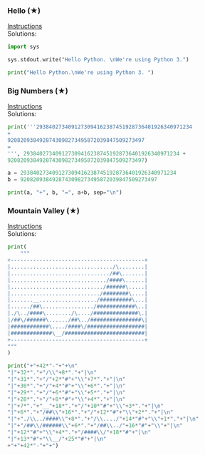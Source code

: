 ### ​Hello (​★)

[Instructions](https://2190101.nattee.net/problems/1079/get_statement/00_Intro_01.pdf)\
Solutions:

```python
import sys 

sys.stdout.write("Hello Python. \nWe're using Python 3.")
```

```python
print("Hello Python.\nWe're using Python 3. ")
```

### ​Big ​Numbers (​★)

[Instructions](https://2190101.nattee.net/problems/1080/get_statement/00_Intro_02.pdf)\
Solutions:

```python
print('''2938402734091273094162387451928736401926340971234 
+
9208209384928743098273495872039847509273497
=
''', 2938402734091273094162387451928736401926340971234 +
9208209384928743098273495872039847509273497)
```

```python
a = 2938402734091273094162387451928736401926340971234
b = 9208209384928743098273495872039847509273497

print(a, "+", b, "=", a+b, sep="\n")
```

### ​Mountain ​Valley (​★)

[Instructions](https://2190101.nattee.net/problems/1081/get_statement/00_Intro_03.pdf)\
Solutions:

```python
print(
    """
+------------------------------------------+
|................................/\........|
|.............................../##\.......|
|............................../####\......|
|............................./######\.....|
|............................/########\....|
|.......__................../##########\...|
|....../##\................/############\..|
|./\../####\......../\..../##############\.|
|/##\/######\....../##\../################\|
|############\..../####\/##################|
|#############\__/#########################|
+------------------------------------------+
"""
)
```

```python
print("+"+42*"-"+"+\n"
"|"+32*"."+"/\\"+8*"."+"|\n"
"|"+31*"."+"/"+2*"#"+"\\"+7*"."+"|\n"
"|"+30*"."+"/"+4*"#"+"\\"+6*"."+"|\n"
"|"+29*"."+"/"+6*"#"+"\\"+5*"."+"|\n"
"|"+28*"."+"/"+8*"#"+"\\"+4*"."+"|\n"
"|"+7*"."+"__"+18*"."+"/"+10*"#"+"\\"+3*"."+"|\n"
"|"+6*"."+"/##\\"+16*"."+"/"+12*"#"+"\\"+2*"."+"|\n"
"|"+"./\\../####\\"+8*"."+"/\\..../"+14*"#"+"\\"+1*"."+"|\n"
"|"+"/##\\/######\\"+6*"."+"/##\\../"+16*"#"+"\\"+"|\n"
"|"+12*"#"+"\\"+4*"."+"/####\\/"+18*"#"+"|\n"
"|"+13*"#"+"\\__/"+25*"#"+"|\n"
+"+"+42*"-"+"+")
```
